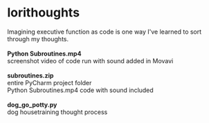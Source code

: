 # <b>lorithoughts</b>
Imagining executive function as code is one way I've learned to sort through my thoughts.
<br>
<br>
<b>
Python Subroutines.mp4
</b>
<br>
screenshot video of code run with sound added in Movavi
<b>
<br>
<br>
subroutines.zip
</b>
<br>
entire PyCharm project folder
<br>
Python Subroutines.mp4 code with sound included
<br>
<br>
<b>
dog_go_potty.py
</b>
<br>
dog housetraining thought process


